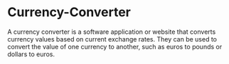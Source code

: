 # Currency-Converter
A currency converter is a software application or website that converts currency values based on current exchange rates. They can be used to convert the value of one currency to another, such as euros to pounds or dollars to euros. 
